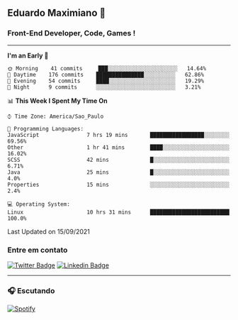 ## Eduardo Maximiano 👋

### Front-End Developer, Code, Games !

---

<!--START_SECTION:waka-->
**I'm an Early 🐤** 

```text
🌞 Morning    41 commits     ███░░░░░░░░░░░░░░░░░░░░░░   14.64% 
🌆 Daytime    176 commits    ███████████████░░░░░░░░░░   62.86% 
🌃 Evening    54 commits     ████░░░░░░░░░░░░░░░░░░░░░   19.29% 
🌙 Night      9 commits      ░░░░░░░░░░░░░░░░░░░░░░░░░   3.21%

```


📊 **This Week I Spent My Time On** 

```text
⌚︎ Time Zone: America/Sao_Paulo

💬 Programming Languages: 
JavaScript               7 hrs 19 mins       █████████████████░░░░░░░░   69.56% 
Other                    1 hr 41 mins        ████░░░░░░░░░░░░░░░░░░░░░   16.02% 
SCSS                     42 mins             █░░░░░░░░░░░░░░░░░░░░░░░░   6.71% 
Java                     25 mins             █░░░░░░░░░░░░░░░░░░░░░░░░   4.0% 
Properties               15 mins             ░░░░░░░░░░░░░░░░░░░░░░░░░   2.4%

💻 Operating System: 
Linux                    10 hrs 31 mins      █████████████████████████   100.0%

```


 Last Updated on 15/09/2021
<!--END_SECTION:waka-->

### Entre em contato

[![Twitter Badge](https://img.shields.io/badge/-@edmaxi-1ca0f1?style=flat-square&labelColor=1ca0f1&logo=twitter&logoColor=white&link=https://twitter.com/edmaxi)](https://twitter.com/edmaxi)
[![Linkedin Badge](https://img.shields.io/badge/-Eduardo_Maximiano-0077B5?style=flat-square&logo=Linkedin&logoColor=white&link=https://www.linkedin.com/in/maximiano-eduardo)](https://www.linkedin.com/in/maximiano-eduardo)

---

### 🎧 Escutando
[![Spotify](https://novatorem-sandy.vercel.app/api/spotify)](https://open.spotify.com/user/comgigo)
